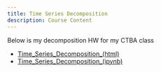 ```yaml
---
title: Time Series Decomposition
description: Course Content
---
```


Below is my decomposition HW for my CTBA class
- [Time_Series_Decomposition_(html)](TimeSeriesDecomposition.html)
- [Time_Series_Decomposition_(ipynb)](TimeSeriesDecomposition.ipynb)

